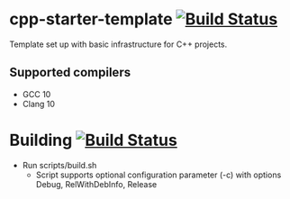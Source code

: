 # cpp-starter-template [![Build Status](https://travis-ci.com/melinda-sw/cpp-starter-template.svg?branch=master)](https://travis-ci.com/melinda-sw/cpp-starter-template)
Template set up with basic infrastructure for C++ projects.

## Supported compilers
- GCC 10
- Clang 10

# Building [![Build Status](https://travis-ci.com/melinda-sw/cpp-starter-template.svg?branch=master)](https://travis-ci.com/melinda-sw/cpp-starter-template)
* Run scripts/build.sh
  * Script supports optional configuration parameter (-c) with options Debug, RelWithDebInfo, Release

